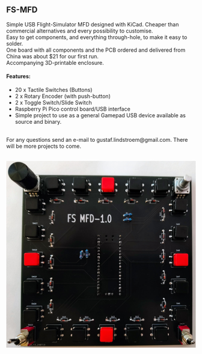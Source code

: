## FS-MFD
Simple USB Flight-Simulator MFD designed with KiCad. Cheaper than commercial alternatives and every possibility to customise.<br>
Easy to get components, and everything through-hole, to make it easy to solder.<br>
One board with all components and the PCB ordered and delivered from China was about $21 for our first run.<br>
Accompanying 3D-printable enclosure.<br>

#### Features:

* 20 x Tactile Switches (Buttons)
* 2 x Rotary Encoder (with push-button)
* 2 x Toggle Switch/Slide Switch
* Raspberry Pi Pico control board/USB interface
* Simple project to use as a general Gamepad USB device available as source and binary.
<br>
For any questions send an e-mail to gustaf.lindstroem@gmail.com. There will be more projects to come.
<br><br>

![image](https://github.com/exyn/FS-MFD/blob/main/Misc/IMG_20240726_184938577_small.jpg)
